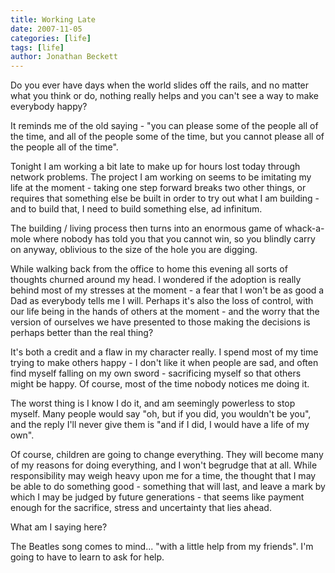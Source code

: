 ```yaml
---
title: Working Late
date: 2007-11-05
categories: [life]
tags: [life]
author: Jonathan Beckett
---
```


Do you ever have days when the world slides off the rails, and no matter what you think or do, nothing really helps and you can't see a way to make everybody happy?

It reminds me of the old saying - "you can please some of the people all of the time, and all of the people some of the time, but you cannot please all of the people all of the time".

Tonight I am working a bit late to make up for hours lost today through network problems. The project I am working on seems to be imitating my life at the moment - taking one step forward breaks two other things, or requires that something else be built in order to try out what I am building - and to build that, I need to build something else, ad infinitum.

The building / living process then turns into an enormous game of whack-a-mole where nobody has told you that you cannot win, so you blindly carry on anyway, oblivious to the size of the hole you are digging.

While walking back from the office to home this evening all sorts of thoughts churned around my head. I wondered if the adoption is really behind most of my stresses at the moment - a fear that I won't be as good a Dad as everybody tells me I will. Perhaps it's also the loss of control, with our life being in the hands of others at the moment - and the worry that the version of ourselves we have presented to those making the decisions is perhaps better than the real thing?

It's both a credit and a flaw in my character really. I spend most of my time trying to make others happy - I don't like it when people are sad, and often find myself falling on my own sword - sacrificing myself so that others might be happy. Of course, most of the time nobody notices me doing it.

The worst thing is I know I do it, and am seemingly powerless to stop myself. Many people would say "oh, but if you did, you wouldn't be you", and the reply I'll never give them is "and if I did, I would have a life of my own".

Of course, children are going to change everything. They will become many of my reasons for doing everything, and I won't begrudge that at all. While responsibility may weigh heavy upon me for a time, the thought that I may be able to do something good - something that will last, and leave a mark by which I may be judged by future generations - that seems like payment enough for the sacrifice, stress and uncertainty that lies ahead.

What am I saying here?

The Beatles song comes to mind... "with a little help from my friends". I'm going to have to learn to ask for help.